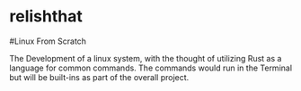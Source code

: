 # relishthat
#Linux From Scratch

The Development of a linux system, with the thought of utilizing Rust as a language for common commands. The commands would run in the Terminal but will be built-ins as part of the overall project.
